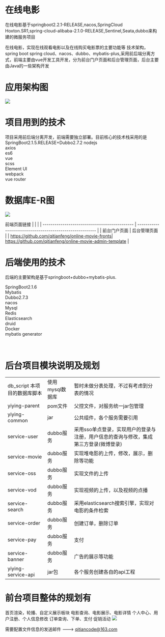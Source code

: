 # 在线电影
 在线电影基于springboot2.2.1-RELEASE,nacos,SpringCloud Hoxton.SR1,spring-cloud-alibaba-2.1.0-RELEASE,Sentinel,Seata,dubbo来构建的微服务项目
 
在线电影，实现在线观看电影以及在线购买电影票的主要功能等
技术架构，spring boot spring cloud、nacos、dubbo、mybatis-plus,采用前后端分离方式，前端主要由vue开发工具开发，分为前台门户页面和后台管理页面，后台主要由Java的一些架构开发

# 应用架构图

![](https://github.com/qitianfeng/yiying-parent/blob/master/img/%E5%9C%A8%E7%BA%BF%E7%94%B5%E5%BD%B1%E6%8A%80%E6%9C%AF%E6%9E%B6%E6%9E%84%E5%9B%BE.jpg)

# 项目用到的技术
项目采用前后端分离开发，前端需要独立部署。目前核心的技术栈采用的是SpringBoot2.1.5.RELEASE+Dubbo2.7.2
nodejs </br>
axios</br>
es6</br>
vue</br>
scss</br>
Element UI</br>
webpack</br>
vue router</br>

# 数据库E-R图
![](https://github.com/qitianfeng/yiying-parent/blob/master/img/Online%20Movie%20System%20ER%20Diagram.bmp)

前端页面链接
|                                                 |                                                           |
| ----------------------------------------------  | --------------------------------------------------------- |
|  前台门户页面                                    |    后台管理页面                                           |
| https://github.com/qitianfeng/online-movie-fronts| https://github.com/qitianfeng/online-movie-admin-template |


# 后端使用的技术
后端的主要架构是基于springboot+dubbo+mybatis-plus.

SpringBoot2.1.6 <br/>
Mybatis<br/>
Dubbo2.7.3<br/>
nacos<br/>
Mysql<br/>
Redis<br/>
Elasticsearch<br/>
druid<br/>
Docker<br/>
mybatis generator<br/>
<br/>
<br/>

# 后台项目模块说明及规划
|                              |                 |                                                              |
| ---------------------------- | --------------- | ------------------------------------------------------------ |
| db_script 本项目的数据库脚本 | 使用mysql数据库 | 暂时未做分表处理，不过有考虑到分表的情况                     |
| yiying-parent                | pom文件         | 父控文件，对服务统一jar包管理                                |
| yiying-common                | jar             | 公共组件，各个服务需要引用                                   |
| service-user                 | dubbo服务       | 采用sso单点登录，实现用户的登录与注册，用户信息的查询与修改，集成第三方登录(微博登录) |
| service-movie                | dubbo服务       | 实现堆电影的上传，修改，展示，删除等功能                     |
| service-oss                  | dubbo服务       | 实现文件的上传                                               |
| service-vod                  | dubbo服务       | 实现视频的上传，以及视频的点播                               |
| service-search               | dubbo服务       | 采用elasticsearch搜索引擎，实现对电影的条件检索              |
| service-order                | dubbo服务       | 创建订单，删除订单                                           |
| service-pay                  | dubbo服务       | 支付                                                         |
| service-banner               | dubbo服务       | 广告的展示等功能                                 |
| yiying-service-api           | jar包           | 各个服务创建各自的api工程                                    |




# 前台项目整体的规划有
首页渲染，轮播、自定义展示板块
电影查询、电影展示、电影详情
个人中心、用户注册、个人信息修改
订单查询、下单、支付
促销活动
![](https://github.com/qitianfeng/yiying-parent/blob/master/img/%E5%89%8D%E7%AB%AF%E6%9E%B6%E6%9E%84.jpg)




需要配置文件信息的发送邮件  ---> qitiancode@163.com 


